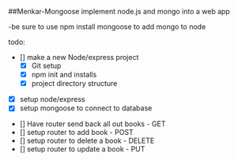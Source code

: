 ##Menkar-Mongoose
implement node.js and mongo into a web app

-be sure to use npm install mongoose to add mongo to node

todo:

- [] make a new Node/express project
    - [x] Git setup
    - [x] npm init and installs
    - [x] project directory structure
- [x] setup node/express
- [x] setup mongoose to connect to database
- [] Have router send back all out books - GET
- [] setup router to add book - POST
- [] setup router to delete a book - DELETE
- [] setup router to update a book - PUT
